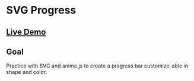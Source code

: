 # SVG Progress

## [Live Demo]()

## Goal

Practice with SVG and anime.js to create a progress bar customize-able in shape and color.